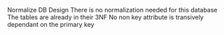 
Normalize DB Design
There is no normalization needed for this database
The tables are already in their 3NF
No non key attribute is transively dependant on the primary key

